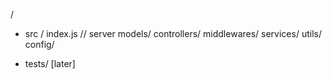 / 
  - src /
    index.js // server
    models/
    controllers/
    middlewares/
    services/
    utils/
    config/

- tests/ [later]